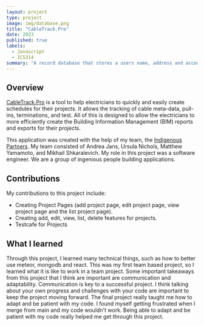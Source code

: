 ```yaml
---
layout: project
type: project
image: img/database.png
title: "CableTrack.Pro"
date: 2023
published: true
labels:
  - Javascript
  - ICS314
summary: "A record database that stores a users name, address and account number."
---
```


## Overview

[CableTrack.Pro](https://ingeniouspartners.github.io/cabletrack.pro/) is a tool to help electricians to quickly and easily create schedules for their projects. It allows the tracking of cable meta-data, pull-ins, terminations, and test. All of this is designed to allow the electricians to more efficiently create the Building Information Management (BIM) reports and exports for their projects.

This application was created with the help of my team, the [Indigenous Partners](https://github.com/ingeniouspartners). My team consisted of Andrea Jans, Ursula Nichols, Matthew Yamamoto, and Mikhail Shkaralevich. My role in this project was a software engineer. We are a group of ingenious people building applications.

## Contributions

My contributions to this project include:
- Creating Project Pages (add project page, edit project page, view project page and the list project page).
- Creating add, edit, view, list, delete features for projects.
- Testcafe for Projects


## What I learned

Through this project, I learned many technical things, such as how to better use meteor, mongodb and react. This was my first team based project, so I learned what it is like to work in a team project. Some important takeaways from this project that I think are important are communication and adaptability. Communication is key to a successful project. I think talking about your own progress and challenges with your code are important to keep the project moving forward. The final project really taught me how to adapt and be patient with my code. I found myself getting frustrated when I merge from main and my code wouldn't work. Being able to adapt and be patient with my code really helped me get through this project.   



